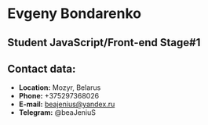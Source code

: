 # Evgeny Bondarenko

## Student JavaScript/Front-end Stage#1

## Contact data:

- **Location:** Mozyr, Belarus
- **Phone:** +375297368026
- **E-mail:** beajenius@yandex.ru
- **Telegram:** @beaJeniuS
